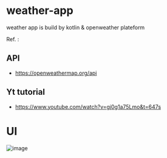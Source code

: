 # weather-app
weather app is build by kotlin &amp; openweather plateform

Ref. :

## API 
- https://openweathermap.org/api 

## Yt tutorial 
- https://www.youtube.com/watch?v=gj0g1a75Lmo&t=647s


# UI
![image](https://user-images.githubusercontent.com/58788722/126200102-a69e12e5-441d-448a-a538-e92fda5f10b0.png)
